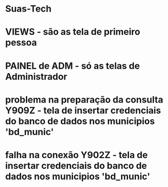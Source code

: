 # Suas-Tech

# VIEWS - são as tela de primeiro pessoa

# PAINEL de ADM - só as telas de Administrador

# problema na preparação da consulta Y909Z - tela de insertar credenciais do banco de dados nos municipios 'bd_munic'

# falha na conexão Y902Z - tela de insertar credenciais do banco de dados nos municipios 'bd_munic'
